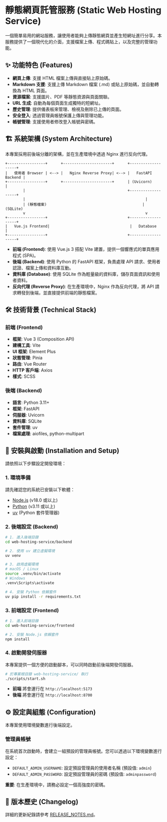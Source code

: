 # 靜態網頁託管服務 (Static Web Hosting Service)

一個簡單易用的網站服務，讓使用者能夠上傳靜態網頁並產生短網址進行分享。本服務提供了一個現代化的介面，支援檔案上傳、程式碼貼上，以及完整的管理功能。

## ✨ 功能特色 (Features)

- **網頁上傳**: 支援 HTML 檔案上傳與直接貼上原始碼。
- **Markdown 支援**: 支援上傳 Markdown 檔案 (.md) 或貼上原始碼，並自動轉換為 HTML 頁面。
- **資源檔案**: 支援圖片、PDF 等靜態資源與頁面關聯。
- **URL 生成**: 自動為每個頁面生成獨特的短網址。
- **歷史管理**: 提供儀表板來管理、檢視及刪除已上傳的頁面。
- **安全登入**: 透過管理員帳號保護上傳與管理功能。
- **帳號管理**: 支援使用者修改登入帳號與密碼。

## 🏗️ 系統架構 (System Architecture)

本專案採用前後端分離的架構，並在生產環境中透過 Nginx 進行反向代理。

```
+-----------------+      +----------------------+      +-------------------+
|   使用者 Browser | <--> |   Nginx Reverse Proxy| <--> |   FastAPI Backend |
+-----------------+      +----------------------+      | (Uvicorn)         |
        |                                              +-------------------+
        |                                                      |
        | (靜態檔案)                                           | (SQLite)
        v                                                      v
+-----------------+                                    +-------------------+
|   Vue.js Frontend|                                    |   Database        |
+-----------------+                                    +-------------------+
```

- **前端 (Frontend)**: 使用 Vue.js 3 搭配 Vite 建置，提供一個響應式的單頁應用程式 (SPA)。
- **後端 (Backend)**: 使用 Python 的 FastAPI 框架，負責處理 API 請求、使用者認證、檔案上傳和資料庫互動。
- **資料庫 (Database)**: 使用 SQLite 作為輕量級的資料庫，儲存頁面資訊和使用者資料。
- **反向代理 (Reverse Proxy)**: 在生產環境中，Nginx 作為反向代理，將 API 請求轉發到後端，並直接提供前端的靜態檔案。

## 🛠️ 技術背景 (Technical Stack)

### 前端 (Frontend)
- **框架**: Vue 3 (Composition API)
- **建構工具**: Vite
- **UI 框架**: Element Plus
- **狀態管理**: Pinia
- **路由**: Vue Router
- **HTTP 客戶端**: Axios
- **樣式**: SCSS

### 後端 (Backend)
- **語言**: Python 3.11+
- **框架**: FastAPI
- **伺服器**: Uvicorn
- **資料庫**: SQLite
- **套件管理**: uv
- **檔案處理**: aiofiles, python-multipart

## 🚀 安裝與啟動 (Installation and Setup)

請依照以下步驟設定開發環境：

### 1. 環境準備

請先確認您的系統已安裝以下軟體：
- [Node.js](https://nodejs.org/) (v18.0 或以上)
- [Python](https://www.python.org/) (v3.11 或以上)
- [uv](https://github.com/astral-sh/uv) (Python 套件管理器)

### 2. 後端設定 (Backend)

```bash
# 1. 進入後端目錄
cd web-hosting-service/backend

# 2. 使用 uv 建立虛擬環境
uv venv

# 3. 啟用虛擬環境
# macOS / Linux
source .venv/bin/activate
# Windows
.venv\Scripts\activate

# 4. 安裝 Python 依賴套件
uv pip install -r requirements.txt
```

### 3. 前端設定 (Frontend)

```bash
# 1. 進入前端目錄
cd web-hosting-service/frontend

# 2. 安裝 Node.js 依賴套件
npm install
```

### 4. 啟動開發伺服器

本專案提供一個方便的啟動腳本，可以同時啟動前後端開發伺服器。

```bash
# 於專案根目錄 web-hosting-service/ 執行
./scripts/start.sh
```

- **前端** 將會運行在 `http://localhost:5173`
- **後端** 將會運行在 `http://localhost:8700`

## ⚙️ 設定與組態 (Configuration)

本專案使用環境變數進行後端設定。

### 管理員帳號

在系統首次啟動時，會建立一組預設的管理員帳號。您可以透過以下環境變數進行設定：

- `DEFAULT_ADMIN_USERNAME`: 設定預設管理員的使用者名稱 (預設值: `admin`)
- `DEFAULT_ADMIN_PASSWORD`: 設定預設管理員的密碼 (預設值: `adminpassword`)

**重要**: 在生產環境中，請務必設定一個高強度的密碼。

## 📝 版本歷史 (Changelog)

詳細的更新紀錄請參考 [RELEASE_NOTES.md](RELEASE_NOTES.md)。